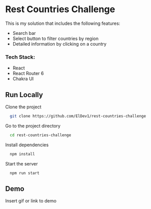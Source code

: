 
# Rest Countries Challenge

This is my solution that includes the following features:

- Search bar
- Select button to filter countries by region
- Detailed information by clicking on a country 

### Tech Stack:

- React
- React Router 6
- Chakra UI

## Run Locally

Clone the project

```bash
  git clone https://github.com/ElDev1/rest-countries-challenge
```

Go to the project directory

```bash
  cd rest-countries-challenge
```

Install dependencies

```bash
  npm install
```

Start the server

```bash
  npm run start
```


## Demo

Insert gif or link to demo

